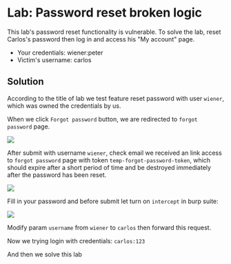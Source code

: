 # Lab: Password reset broken logic

This lab's password reset functionality is vulnerable. To solve the lab, reset Carlos's password then log in and access his "My account" page.

- Your credentials: wiener:peter
- Victim's username: carlos

## Solution

According to the title of lab we test feature reset password with user `wiener`, which was owned the credentials by us.

When we click `Forgot password` button, we are redirected to `forgot password` page.

![](https://i.imgur.com/FDF0LFC.png)

After submit with username `wiener`, check email we received an link access to `forgot password` page with token `temp-forgot-password-token`, which should expire after a short period of time and be destroyed immediately after the password has been reset.

![](https://i.imgur.com/ljsAux3.png)

Fill in your password and before submit let turn on `intercept` in burp suite:

![](https://i.imgur.com/0OyJGue.png)

Modify param `username` from `wiener` to `carlos` then forward this request.

Now we trying login with credentials: `carlos:123`

And then we solve this lab